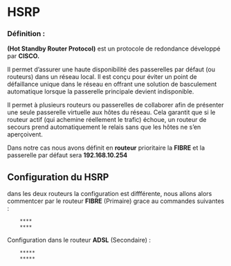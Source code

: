 # HSRP

### Définition : 

<b>(Hot Standby Router Protocol)</b> est un protocole de redondance développé par <b>CISCO.</b> 

Il permet d’assurer une haute disponibilité des passerelles par défaut (ou routeurs) dans un réseau local. Il est conçu pour éviter un point de défaillance unique dans le réseau en offrant une solution de basculement automatique lorsque la passerelle principale devient indisponible. 

Il permet à plusieurs routeurs ou passerelles de collaborer afin de présenter une seule passerelle virtuelle aux hôtes du réseau. Cela garantit que si le routeur actif (qui achemine réellement le trafic) échoue, un routeur de secours prend automatiquement le relais sans que les hôtes ne s’en aperçoivent.

Dans notre cas nous avons définit en <b>routeur</b> prioritaire la <b>FIBRE</b> et la passerelle par défaut sera <b>192.168.10.254</b>

## Configuration du <b>HSRP</b>

dans les deux routeurs la configuration est diffférente, nous allons alors commentcer par le routeur <b>FIBRE</b> (Primaire) grace au commandes suivantes :

        ****
        ****

Configuration dans le routeur <b>ADSL</B> (Secondaire) :

        *****
        *****

